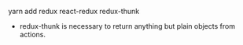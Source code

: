 yarn add redux react-redux redux-thunk

* redux-thunk is necessary to return anything but plain objects from actions.